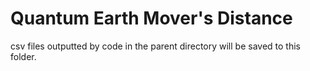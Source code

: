 # Quantum Earth Mover's Distance

csv files outputted by code in the parent directory will be saved to this folder.